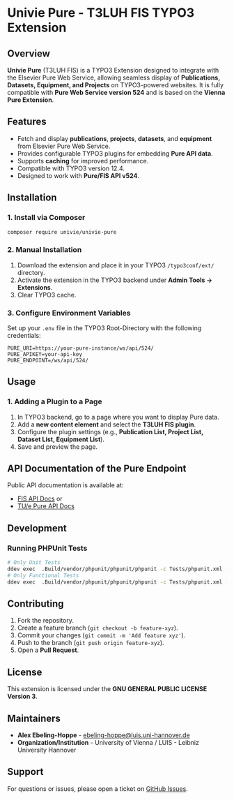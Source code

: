 # Univie Pure - T3LUH FIS TYPO3 Extension

## Overview
**Univie Pure** (T3LUH FIS) is a TYPO3 Extension designed to integrate with the Elsevier Pure Web Service, allowing seamless display of **Publications, Datasets, Equipment, and Projects** on TYPO3-powered websites. It is fully compatible with **Pure Web Service version 524** and is based on the **Vienna Pure Extension**.

## Features
- Fetch and display **publications**, **projects**, **datasets**, and **equipment** from Elsevier Pure Web Service.
- Provides configurable TYPO3 plugins for embedding **Pure API data**.
- Supports **caching** for improved performance.
- Compatible with TYPO3 version 12.4.
- Designed to work with **Pure/FIS API v524**.

## Installation
### 1. Install via Composer
```sh
composer require univie/univie-pure
```

### 2. Manual Installation
1. Download the extension and place it in your TYPO3 `/typo3conf/ext/` directory.
2. Activate the extension in the TYPO3 backend under **Admin Tools → Extensions**.
3. Clear TYPO3 cache.

### 3. Configure Environment Variables
Set up your `.env` file in the TYPO3 Root-Directory with the following credentials:
```
PURE_URI=https://your-pure-instance/ws/api/524/
PURE_APIKEY=your-api-key
PURE_ENDPOINT=/ws/api/524/
```

## Usage
### 1. Adding a Plugin to a Page
1. In TYPO3 backend, go to a page where you want to display Pure data.
2. Add a **new content element** and select the **T3LUH FIS plugin**.
3. Configure the plugin settings (e.g., **Publication List, Project List, Dataset List, Equipment List**).
4. Save and preview the page.


## API Documentation of the Pure Endpoint
Public API documentation is available at:
- [FIS API Docs](https://www.fis.uni-hannover.de/ws/api/524/api-docs/index.html) or
- [TU/e Pure API Docs](https://pure.tue.nl/ws/api/524/api-docs/index.html)

## Development
### Running PHPUnit Tests
```sh
# Only Unit Tests
ddev exec  .Build/vendor/phpunit/phpunit/phpunit -c Tests/phpunit.xml --testsuite "Unit Tests"
# Only Functional Tests
ddev exec  .Build/vendor/phpunit/phpunit/phpunit -c Tests/phpunit.xml --testsuite "Functional Tests"
```



## Contributing
1. Fork the repository.
2. Create a feature branch (`git checkout -b feature-xyz`).
3. Commit your changes (`git commit -m 'Add feature xyz'`).
4. Push to the branch (`git push origin feature-xyz`).
5. Open a **Pull Request**.

## License
This extension is licensed under the **GNU GENERAL PUBLIC LICENSE Version 3**.

## Maintainers
- **Alex Ebeling-Hoppe** - [ebeling-hoppe@luis.uni-hannover.de](mailto:ebeling-hoppe@luis.uni-hannover.de)
- **Organization/Institution** - University of Vienna / LUIS - Leibniz University Hannover

## Support
For questions or issues, please open a ticket on [GitHub Issues](https://github.com/AEHluis/univie_pure/issues).

